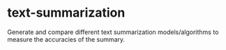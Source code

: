 # text-summarization
Generate and compare different text summarization models/algorithms to measure the accuracies of the summary.
